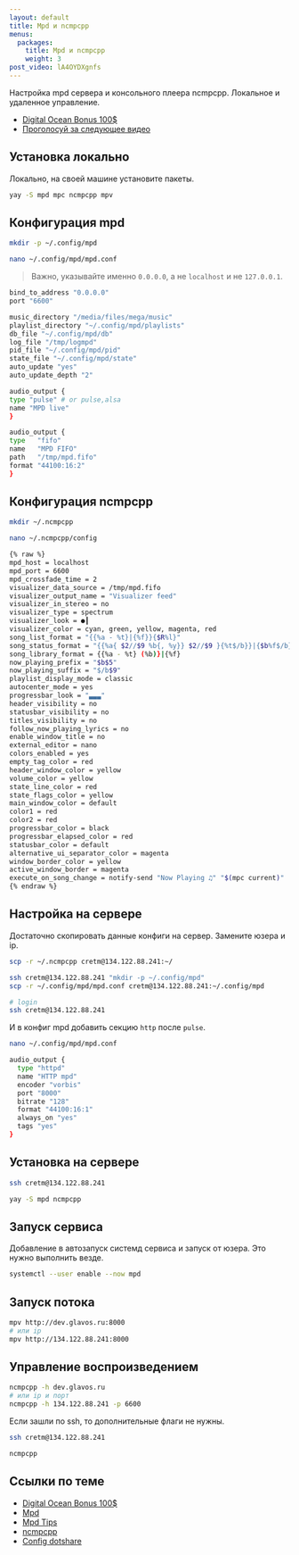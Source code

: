 ```yaml
---
layout: default
title: Mpd и ncmpcpp
menus:
  packages:
    title: Mpd и ncmpcpp
    weight: 3
post_video: lA4OYDXgnfs
---
```


Настройка mpd сервера и консольного плеера ncmpcpp. Локальное и удаленное управление.

- [Digital Ocean Bonus 100$](https://m.do.co/c/49c4dbf3d0ca)
- [Проголосуй за следующее видео](https://forms.gle/LXiM2nLxKRuJt9SA9)

## Установка локально

Локально, на своей машине установите пакеты.

```bash
yay -S mpd mpc ncmpcpp mpv
```

## Конфигурация mpd

```bash
mkdir -p ~/.config/mpd

nano ~/.config/mpd/mpd.conf
```

> Важно, указывайте именно `0.0.0.0`, а не `localhost` и не `127.0.0.1`.

```bash
bind_to_address "0.0.0.0"
port "6600"

music_directory "/media/files/mega/music"
playlist_directory "~/.config/mpd/playlists"
db_file "~/.config/mpd/db"
log_file "/tmp/logmpd"
pid_file "~/.config/mpd/pid"
state_file "~/.config/mpd/state"
auto_update "yes"
auto_update_depth "2"

audio_output {
type "pulse" # or pulse,alsa
name "MPD live"
}

audio_output {
type   "fifo"
name   "MPD FIFO"
path   "/tmp/mpd.fifo"
format "44100:16:2"
}
```

## Конфигурация ncmpcpp

```bash
mkdir ~/.ncmpcpp

nano ~/.ncmpcpp/config
```

```bash
{% raw %}
mpd_host = localhost
mpd_port = 6600
mpd_crossfade_time = 2
visualizer_data_source = /tmp/mpd.fifo
visualizer_output_name = "Visualizer feed"
visualizer_in_stereo = no
visualizer_type = spectrum
visualizer_look = ●┃
visualizer_color = cyan, green, yellow, magenta, red
song_list_format = "{{%a - %t}|{%f}}{$R%l}"
song_status_format = "{{%a{ $2//$9 %b{, %y}} $2//$9 }{%t$/b}}|{$b%f$/b}"
song_library_format = {{%a - %t} (%b)}|{%f}
now_playing_prefix = "$b$5"
now_playing_suffix = "$/b$9"
playlist_display_mode = classic
autocenter_mode = yes
progressbar_look = "▃▃▃"
header_visibility = no
statusbar_visibility = no
titles_visibility = no
follow_now_playing_lyrics = no
enable_window_title = no
external_editor = nano
colors_enabled = yes
empty_tag_color = red
header_window_color = yellow
volume_color = yellow
state_line_color = red
state_flags_color = yellow
main_window_color = default
color1 = red
color2 = red
progressbar_color = black
progressbar_elapsed_color = red
statusbar_color = default
alternative_ui_separator_color = magenta
window_border_color = yellow
active_window_border = magenta
execute_on_song_change = notify-send "Now Playing ♫" "$(mpc current)"
{% endraw %}
```

## Настройка на сервере

Достаточно скопировать данные конфиги на сервер. Замените юзера и ip.

```bash
scp -r ~/.ncmpcpp cretm@134.122.88.241:~/

ssh cretm@134.122.88.241 "mkdir -p ~/.config/mpd"
scp -r ~/.config/mpd/mpd.conf cretm@134.122.88.241:~/.config/mpd

# login
ssh cretm@134.122.88.241
```

И в конфиг mpd добавить секцию `http` после `pulse`.

```bash
nano ~/.config/mpd/mpd.conf
```

```bash
audio_output {
  type "httpd"
  name "HTTP mpd"
  encoder "vorbis"
  port "8000"
  bitrate "128"
  format "44100:16:1"
  always_on "yes"
  tags "yes"
}
```

## Установка на сервере

```bash
ssh cretm@134.122.88.241

yay -S mpd ncmpcpp
```

## Запуск сервиса

Добавление в автозапуск системд сервиса и запуск от юзера. Это нужно выполнить везде.

```bash
systemctl --user enable --now mpd
```

## Запуск потока

```bash
mpv http://dev.glavos.ru:8000
# или ip
mpv http://134.122.88.241:8000
```

## Управление воспроизведением

```bash
ncmpcpp -h dev.glavos.ru
# или ip и порт
ncmpcpp -h 134.122.88.241 -p 6600
```

Если зашли по ssh, то дополнительные флаги не нужны.

```bash
ssh cretm@134.122.88.241

ncmpcpp
```

## Ссылки по теме

- [Digital Ocean Bonus 100$](https://m.do.co/c/49c4dbf3d0ca)
- [Mpd](https://wiki.archlinux.org/index.php/Music_Player_Daemon)
- [Mpd Tips](https://wiki.archlinux.org/index.php/Music_Player_Daemon/Tips_and_tricks)
- [ncmpcpp](https://wiki.archlinux.org/index.php/ncmpcpp)
- [Config dotshare](http://dotshare.it/category/mpd/ncmpcpp/)
